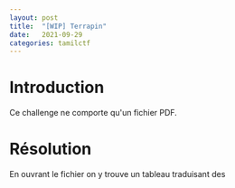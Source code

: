 ```yaml
---
layout: post
title:  "[WIP] Terrapin"
date:   2021-09-29
categories: tamilctf
---
```


# Introduction

Ce challenge ne comporte qu'un fichier PDF. 

# Résolution

En ouvrant le fichier on y trouve un tableau traduisant des 


